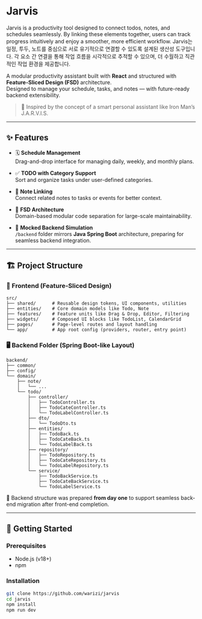 # Jarvis

Jarvis is a productivity tool designed to connect todos, notes, and schedules seamlessly.
By linking these elements together, users can track progress intuitively and enjoy a smoother, more efficient workflow.
Jarvis는 일정, 투두, 노트를 중심으로 서로 유기적으로 연결할 수 있도록 설계된 생산성 도구입니다.
각 요소 간 연결을 통해 작업 흐름을 시각적으로 추적할 수 있으며, 더 수월하고 직관적인 작업 환경을 제공합니다.

A modular productivity assistant built with **React** and structured with **Feature-Sliced Design (FSD)** architecture.  
Designed to manage your schedule, tasks, and notes — with future-ready backend extensibility.

> 🧠 Inspired by the concept of a smart personal assistant like Iron Man’s J.A.R.V.I.S.

---

## ✨ Features

- 🗓️ **Schedule Management**  
  Drag-and-drop interface for managing daily, weekly, and monthly plans.

- ✅ **TODO with Category Support**  
  Sort and organize tasks under user-defined categories.

- 🧠 **Note Linking**  
  Connect related notes to tasks or events for better context.

- 🧩 **FSD Architecture**  
  Domain-based modular code separation for large-scale maintainability.

- 🧪 **Mocked Backend Simulation**  
  `/backend` folder mirrors **Java Spring Boot** architecture, preparing for seamless backend integration.

---

## 🏗 Project Structure

### 📁 Frontend (Feature-Sliced Design)

<pre><code>src/
├── shared/      # Reusable design tokens, UI components, utilities
├── entities/    # Core domain models like Todo, Note
├── features/    # Feature units like Drag & Drop, Editor, Filtering
├── widgets/     # Composed UI blocks like TodoList, CalendarGrid
├── pages/       # Page-level routes and layout handling
└── app/         # App root config (providers, router, entry point)
</code></pre>

### 🖥 Backend Folder (Spring Boot-like Layout)

<pre><code>backend/
├── common/                 
├── config/                 
└── domain/
    ├── note/              
    │   └── ...
    └── todo/
        ├── controller/
        │   ├── TodoController.ts
        │   ├── TodoCateController.ts
        │   └── TodoLabelController.ts
        ├── dto/
        │   └── TodoDto.ts
        ├── entities/
        │   ├── TodoBack.ts
        │   ├── TodoCateBack.ts
        │   └── TodoLabelBack.ts
        ├── repository/
        │   ├── TodoRepository.ts
        │   ├── TodoCateRepository.ts
        │   └── TodoLabelRepository.ts
        └── service/
            ├── TodoBackService.ts
            ├── TodoCateBackService.ts
            └── TodoLabelService.ts
</code></pre>

📌 Backend structure was prepared **from day one** to support seamless back-end migration after front-end completion.

---

## 🚀 Getting Started

### Prerequisites

- Node.js (v18+)
- npm

### Installation

```bash
git clone https://github.com/warizi/jarvis
cd jarvis
npm install
npm run dev
```
